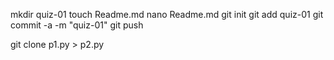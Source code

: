 mkdir quiz-01
touch Readme.md
nano Readme.md
git init
git add quiz-01
git commit -a -m "quiz-01"
git push

git clone p1.py > p2.py
